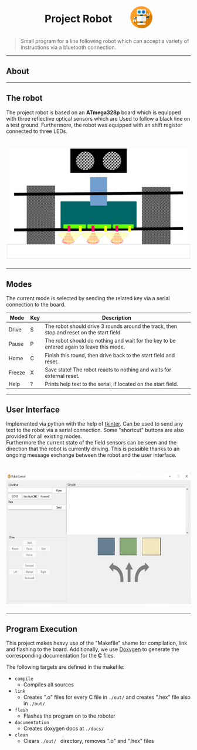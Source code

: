
<style>
.flex-container {
  display: flex;
justify-content: center;
align-items: center;
gap: 50px;
}
</style>
<h1 align="center" class="flex-container">
	<div>
	Project Robot
	</div>
	<div>
	  <a href="https://github.com/{{cookiecutter.github_username}}/{{cookiecutter.repo_slug}}">
		<!-- Please provide path to your logo here -->
		<img src="images/icon.png" alt="Logo" width="60" height="60">
	  </a>
	</div>
</h1>

> Small program for a line following robot which can accept a variety of instructions via a bluetooth connection. 

---
## About

---
## The robot
The project robot is based on an **ATmega328p** board which is equipped with three reflective optical sensors which are 
Used to follow a black line on a test ground. Furthermore, the robot was equipped with an shift register connected to 
three LEDs.

<h1 align="center">
<img src="images/robot.png" alt="Logo" width="500" height="300">
</h1>

---
## Modes
The current mode is selected by sending the related key via a serial connection to the board.

| Mode   | Key | Description                                                                              |
|--------|-----|------------------------------------------------------------------------------------------|
| Drive  | S   | The robot should drive 3 rounds around the track, then stop and reset on the start field |
| Pause  | P   | The robot should do nothing and wait for the key to be entered again to leave this mode. |
| Home   | C   | Finish this round, then drive back to the start field and reset.                         |
| Freeze | X   | Save state! The robot reacts to nothing and waits for external reset.                    |
| Help   | ?   | Prints help text to the serial, if located on the start field.                           |

---
## User Interface
Implemented via python with the help of [tkinter](https://docs.python.org/3/library/tkinter.html). Can be used to send 
any text to the robot via a serial connection. Some "shortcut" buttons are also provided for all existing modes.<br>
Furthermore the current state of the field sensors can be seen and the direction that the robot is currently driving.
This is possible thanks to an ongoing message exchange between the robot and the user interface.

<h1 align="center">
<img src="images/user_interface.png" alt="Logo" width="666" height="356">
</h1>

---
## Program Execution
This project makes heavy use of the "Makefile" shame for compilation, link and flashing to the board. 
Additionally, we use [Doxygen](https://doxygen.nl/) to generate the corresponding documentation for the **C** files.

The following targets are defined in the makefile:
- `compile`
  - Compiles all sources
- `link` 
  - Creates ".o" files for every C file in `./out/` and creates ".hex" file also in `./out/`
- `flash` 
  - Flashes the program on to the roboter
- `documentation` 
  - Creates doxygen docs at `./docs/` 
- `clean` 
  - Clears `./out/ ` directory, removes ".o" and ".hex" files